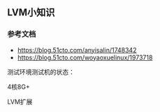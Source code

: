 ## LVM小知识

### 参考文档
- https://blog.51cto.com/anyisalin/1748342
- https://blog.51cto.com/woyaoxuelinux/1973718

测试环境测试机的状态：

4核8G+

LVM扩展


